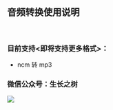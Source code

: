 
## 音频转换使用说明
<br>

### 目前支持<即将支持更多格式>：
- ncm 转 mp3

<!-- ### 优速压图-Mac/Win（百度网盘）

#### 下载地址：
- [下载/更新地址]( https://pan.baidu.com/s/1jTd2fQn-BYXvRZ-tWvy0zw)
- 密码: t9ni -->


### 微信公众号：生长之树
![](https://jasonmin.github.io/newsky/assets/qrcode_for.jpg)


<head>
    <link rel="stylesheet" type="text/css" href="../style/style.css">
</head>